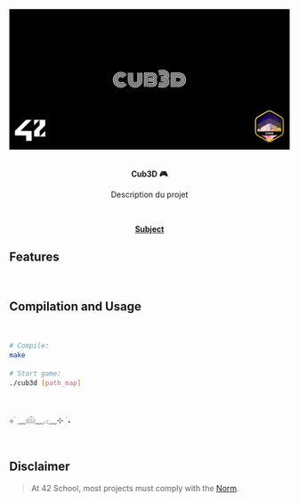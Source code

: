 <div align="center">
<img src="subject/cover.png" alt="Covers" width="650" />

</br>
</br>

<strong>Cub3D 🎮</strong>

<p>Description du projet</p>

</br>

<p><a href="https://github.com/MathysCogne/42_Cub3D/blob/main/subject/fr.subject.pdf"><strong>Subject</strong></a></p>

</div>

## Features



</br>

## Compilation and Usage

</br>

```bash
# Compile:
make

# Start game:
./cub3d [path_map]
```

</br>


⊹ ࣪ ﹏𓊝﹏𓂁﹏⊹ ࣪ ˖

</br>

## Disclaimer
> At 42 School, most projects must comply with the [Norm](https://github.com/42School/norminette/blob/master/pdf/en.norm.pdf).

